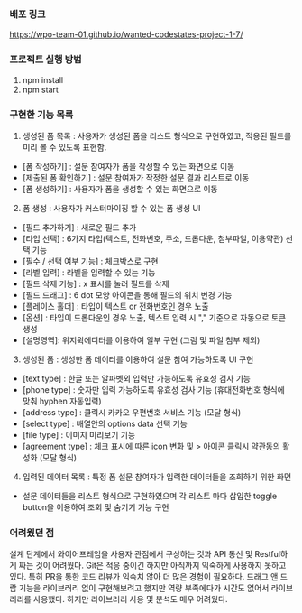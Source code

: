 ### 배포 링크
https://wpo-team-01.github.io/wanted-codestates-project-1-7/

### 프로젝트 실행 방법
1. npm install
2. npm start

### 구현한 기능 목록
1. 생성된 폼 목록 : 사용자가 생성된 폼을 리스트 형식으로 구현하였고, 적용된 필드를 미리 볼 수 있도록 표현함.
  - [폼 작성하기] : 설문 참여자가 폼을 작성할 수 있는 화면으로 이동
  - [제출된 폼 확인하기] : 설문 참여자가 작정한 설문 결과 리스트로 이동
  - [폼 생성하기] : 사용자가 폼을 생성할 수 있는 화면으로 이동
  
2. 폼 생성 : 사용자가 커스터마이징 할 수 있는 폼 생성 UI
  - [필드 추가하기] : 새로운 필드 추가
  - [타입 선택] : 6가지 타입(텍스트, 전화번호, 주소, 드롭다운, 첨부파일, 이용약관) 선택 기능
  - [필수 / 선택 여부 기능] : 체크박스로 구현
  - [라벨 입력] : 라벨을 입력할 수 있는 기능
  - [필드 삭제 기능] : x 표시를 눌러 필드를 삭제
  - [필드 드래그] : 6 dot 모양 아이콘을 통해 필드의 위치 변경 가능
  - [플레이스 홀더] : 타입이 텍스트 or 전화번호인 경우 노출
  - [옵션] : 타입이 드롭다운인 경우 노출, 텍스트 입력 시 "," 기준으로 자동으로 토큰 생성
  - [설명영역]: 위지윅에디터를 이용하여 일부 구현 (그림 및 파일 첨부 제외)
  
3. 생성된 폼 : 생성한 폼 데이터를 이용하여 설문 참여 가능하도록 UI 구현
  - [text type] : 한글 또는 알파벳외 입력만 가능하도록 유효성 검사 기능
  - [phone type] : 숫자만 입력 가능하도록 유효성 검사 기능 (휴대전화번호 형식에 맞춰 hyphen 자동입력)
  - [address type] :  클릭시 카카오 우편번호 서비스 기능 (모달 형식)
  - [select type] : 배열안의 options data 선택 기능
  - [file type] : 이미지 미리보기 기능
  - [agreement type] : 체크 표시에 따른 icon 변화 및 > 아이콘 클릭시 약관동의 활성화 (모달 형식)

4. 입력된 데이터 목록 : 특정 폼 설문 참여자가 입력한 데이터들을 조회하기 위한 화면
  - 설문 데이터들을 리스트 형식으로 구현하였으며 각 리스트 마다 삽입한 toggle button을 이용하여 조회 및 숨기기 기능 구현
  


### 어려웠던 점

설계 단계에서 와이어프레임을 사용자 관점에서 구상하는 것과 API 통신 및 Restful하게 짜는 것이 어려웠다.
Git은 적응 중이긴 하지만 아직까지 익숙하게 사용하지 못하고 있다. 특히 PR을 통한 코드 리뷰가 익숙치 않아 더 많은 경험이 필요하다.
드래그 앤 드랍 기능을 라이브러리 없이 구현해보려고 했지만 역량 부족에다가 시간도 없어서 라이브러리를 사용했다. 하지만 라이브러리 사용 및 분석도 매우 어려웠다.


